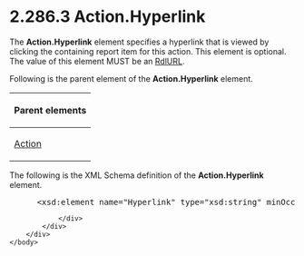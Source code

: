 <html dir="LTR" xmlns:mshelp="http://msdn.microsoft.com/mshelp" xmlns:ddue="http://ddue.schemas.microsoft.com/authoring/2003/5" xmlns:xlink="http://www.w3.org/1999/xlink" xmlns:tool="http://www.microsoft.com/tooltip">
    <head>
        <meta http-equiv="Content-Type" content="text/html; CHARSET=utf-8"></meta>
        <meta name="save" content="history"></meta>
        <title>2.286.3 Action.Hyperlink</title>
        <xml>
            <mshelp:toctitle title="2.286.3 Action.Hyperlink"></mshelp:toctitle>
            <mshelp:rltitle title="[MS-RDL]: Action.Hyperlink"></mshelp:rltitle>
            <mshelp:keyword index="A" term="8af5f445-e3a0-4d4e-ba6b-fafb70b4c9d6"></mshelp:keyword>
            <mshelp:attr name="DCSext.ContentType" value="open specification"></mshelp:attr>
            <mshelp:attr name="AssetID" value="8af5f445-e3a0-4d4e-ba6b-fafb70b4c9d6"></mshelp:attr>
            <mshelp:attr name="TopicType" value="kbRef"></mshelp:attr>
            <mshelp:attr name="DCSext.Title" value="[MS-RDL]: Action.Hyperlink" />
        </xml>
    </head>
    <body>
        <div id="header">
            <h1 class="heading">2.286.3 Action.Hyperlink</h1>
        </div>
        <div id="mainSection">
            <div id="mainBody">
                <div id="allHistory" class="saveHistory"></div>
                <div id="sectionSection0" class="section" name="collapseableSection">
                    

<p>The <b>Action.Hyperlink</b> element specifies a hyperlink
that is viewed by clicking the containing report item for this action. This
element is optional. The value of this element MUST be an <a href="6977536e-dae7-44f3-a737-a249567cf172.html">RdlURL</a>.</p>

<p>Following is the parent element of the <b>Action.Hyperlink</b>
element.</p>

<table>
 <thead>
  <tr>
   <th>
   <p>Parent elements</p>
   </th>
  </tr>
 </thead>
 <tr>
  <td>
  <p><a href="0c9b8d37-de61-420e-a652-26d3db8bc586.html">Action</a></p>
  </td>
 </tr>
</table>

<p>The following is the XML Schema definition of the <b>Action.Hyperlink</b>
element.</p>

<dl>
<dd>
<div><pre> &lt;xsd:element name=&quot;Hyperlink&quot; type=&quot;xsd:string&quot; minOccurs=&quot;0&quot;&gt;
</pre></div>
</dd></dl>


                </div>
            </div>
        </div>
    </body>
</html>